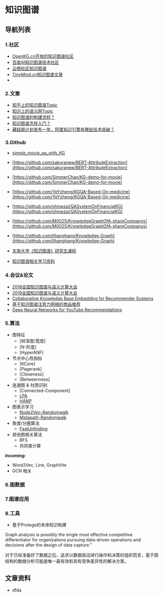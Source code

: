 # 知识图谱



## 导航列表



### 1.社区

- [OpenKG.cn开放的知识图谱社区](http://blog.openkg.cn/)
- [百度AI知识图谱技术社区](https://ai.baidu.com/forum/topic/list/174/0)
- [云栖社区知识图谱](https://yq.aliyun.com/tags/type_blog-tagid_17200/?spm=a2c4e.11153940.blogcont208444.7.da357c34K3yOPj)
- [TinyMind.cn知识图谱文章](https://www.tinymind.cn/search?filter=%E7%9F%A5%E8%AF%86%E5%9B%BE%E8%B0%B1)
- 







### 2.文章

- [知乎上的知识图谱Topic](https://www.zhihu.com/topic/19838204/hot)
- [知识上的语义网Topic](https://www.zhihu.com/topic/19551341/hot)
- [知识图谱的构建流程？](https://www.zhihu.com/question/299907037)
- [知识图谱怎样入门？](https://www.zhihu.com/question/52368821/answer/138745422)
- [藏经阁计划发布一年，阿里知识引擎有哪些技术突破？](https://yq.aliyun.com/articles/696145?utm_content=g_1000049786)





### 3.Github


- [simple_movie_qa_with_KG](https://github.com/IrvingBei/simple_movie_qa_with_KG)

- [https://github.com/sakuranew/BERT-AttributeExtraction](https://github.com/sakuranew/BERT-AttributeExtraction)

- [https://github.com/SimmerChan/KG-demo-for-movie](https://github.com/SimmerChan/KG-demo-for-movie)

- [https://github.com/YeYzheng/KGQA-Based-On-medicine](https://github.com/YeYzheng/KGQA-Based-On-medicine)

- [https://github.com/shinezai/QASystemOnFinancialKG](https://github.com/shinezai/QASystemOnFinancialKG)

- [https://github.com/M0025/KnowledgeGraphOfA-shareCompanys](https://github.com/M0025/KnowledgeGraphOfA-shareCompanys)

- [https://github.com/lihanghang/Knowledge-Graph](https://github.com/lihanghang/Knowledge-Graph)

- [东南大学《知识图谱》研究生课程](https://github.com/npubird/KnowledgeGraphCourse)

- [知识图谱相关学习资料](https://github.com/husthuke/awesome-knowledge-graph)






### 4.会议&论文

- [2018全国知识图谱与语义计算大会](http://www.ccks2018.cn/)
- [2019全国知识图谱与语义计算大会](http://www.ccks2019.cn/)
- [Collaborative Knowledge Base Embedding for
Recommender Systems](https://www.kdd.org/kdd2016/papers/files/adf0066-zhangA.pdf)
- [基于知识图谱注意力网络的商品推荐](https://arxiv.org/pdf/1905.07854.pdf)
- [Deep Neural Networks for YouTube Recommendations](http://static.googleusercontent.com/media/research.google.com/en//pubs/archive/45530.pdf)



### 5.算法

* 图特征
	* [树深度/宽度]
	* [N-阶度]
	* [HyperANF]
* 节点中心性指标
	* [KCore]
	* [Pagerank]
	* [Closeness]
	* [Betweenness]
* 连通图 & 社团识别
	* [Connected-Component]
	* [LPA](../example/lpa.cc)
	* [HANP](../example/hanp.cc)
* 图表示学习
	* [Node2Vec-Randomwalk](../example/node2vec_randomwalk.cc)
	* [Metapath-Randomwalk](../example/metapath_randomwalk.cc)
* 聚类/分圈算法
	* [FastUnfolding](../example/fast_unfolding_simple.cc)
* 其他图相关算法
	* BFS
	* 共同类计算

***Incoming:***

* Word2Vec, Line, GraphVite
* GCN 相关



### 6.图数据



### 7.图谱应用


### 8.工具

- 基于Protege的本体知识构建






Graph analysis is possibly the single most effective competitive differentiator for organizations pursuing data-driven operations and decisions after the design of data capture.”
 
 
 
 
 
 对于已经准备好了数据之后，追求以数据驱动进行操作和决策的组织而言，基于图结构的数据分析可能是唯一最有效和具有竞争差异性的解决方案。
 
 
 
 ## 文章资料
 
 - dfda
 
 
 
 
  

